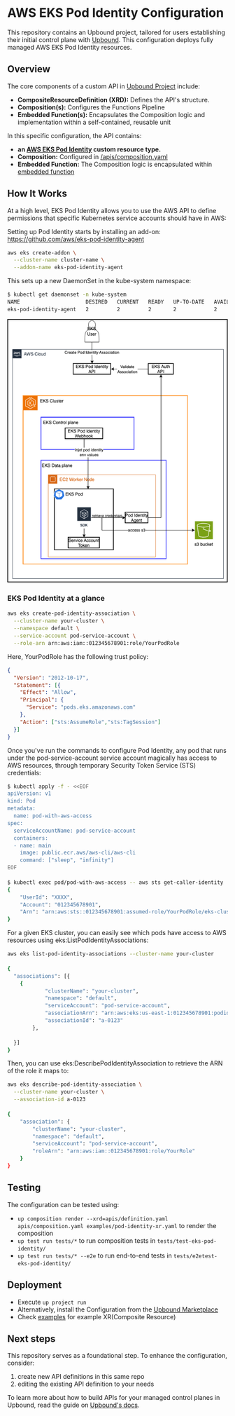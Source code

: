 # AWS EKS Pod Identity Configuration

This repository contains an Upbound project, tailored for users establishing their initial control plane with [Upbound](https://cloud.upbound.io). This configuration deploys fully managed AWS EKS Pod Identity resources.

## Overview

The core components of a custom API in [Upbound Project](https://docs.upbound.io/learn/control-plane-project/) include:

- **CompositeResourceDefinition (XRD):** Defines the API's structure.
- **Composition(s):** Configures the Functions Pipeline
- **Embedded Function(s):** Encapsulates the Composition logic and implementation within a self-contained, reusable unit

In this specific configuration, the API contains:

- **an [AWS EKS Pod Identity](/apis/definition.yaml) custom resource type.**
- **Composition:** Configured in [/apis/composition.yaml](/apis/composition.yaml)
- **Embedded Function:** The Composition logic is encapsulated within [embedded function](/functions/eks-pod-identity/main.k)

## How It Works

At a high level, EKS Pod Identity allows you to use the AWS API to define permissions that specific Kubernetes service accounts should have in AWS:

Setting up Pod Identity starts by installing an add-on:
https://github.com/aws/eks-pod-identity-agent

```bash
aws eks create-addon \
  --cluster-name cluster-name \
  --addon-name eks-pod-identity-agent
```

This sets up a new DaemonSet in the kube-system namespace:

```bash
$ kubectl get daemonset -n kube-system
NAME                     DESIRED   CURRENT   READY   UP-TO-DATE   AVAILABLE   NODE SELECTOR   AGE
eks-pod-identity-agent   2         2         2       2            2           <none>
```

![pod-identity](images/s3-access-podidentity.png)

### EKS Pod Identity at a glance

```bash
aws eks create-pod-identity-association \
  --cluster-name your-cluster \
  --namespace default \
  --service-account pod-service-account \
  --role-arn arn:aws:iam::012345678901:role/YourPodRole
```

Here, YourPodRole has the following trust policy:

```json
{
  "Version": "2012-10-17",
  "Statement": [{
    "Effect": "Allow",
    "Principal": {
      "Service": "pods.eks.amazonaws.com"
    },
    "Action": ["sts:AssumeRole","sts:TagSession"]
  }]
}
```

Once you've run the commands to configure Pod Identity, any pod that runs under the pod-service-account service account magically has access to AWS resources, through temporary Security Token Service (STS) credentials:

```bash
$ kubectl apply -f - <<EOF
apiVersion: v1
kind: Pod
metadata:
  name: pod-with-aws-access
spec:
  serviceAccountName: pod-service-account
  containers:
  - name: main
    image: public.ecr.aws/aws-cli/aws-cli
    command: ["sleep", "infinity"]
EOF

$ kubectl exec pod/pod-with-aws-access -- aws sts get-caller-identity
{
    "UserId": "XXXX",
    "Account": "012345678901",
    "Arn": "arn:aws:sts::012345678901:assumed-role/YourPodRole/eks-cluster-pod-xxx"
}
```

For a given EKS cluster, you can easily see which pods have access to AWS resources using eks:ListPodIdentityAssociations:

```bash
aws eks list-pod-identity-associations --cluster-name your-cluster

{
  "associations": [{
    {
            "clusterName": "your-cluster",
            "namespace": "default",
            "serviceAccount": "pod-service-account",
            "associationArn": "arn:aws:eks:us-east-1:012345678901:podidentityassociation/your-cluster/a-0123",
            "associationId": "a-0123"
        },

  }]
}
```

Then, you can use eks:DescribePodIdentityAssociation to retrieve the ARN of the role it maps to:

```bash
aws eks describe-pod-identity-association \
  --cluster-name your-cluster \
  --association-id a-0123

{
    "association": {
        "clusterName": "your-cluster",
        "namespace": "default",
        "serviceAccount": "pod-service-account",
        "roleArn": "arn:aws:iam::012345678901:role/YourRole"
    }
}
```

## Testing

The configuration can be tested using:

- `up composition render --xrd=apis/definition.yaml apis/composition.yaml examples/pod-identity-xr.yaml` to render the composition
- `up test run tests/*` to run composition tests in `tests/test-eks-pod-identity/`
- `up test run tests/* --e2e` to run end-to-end tests in `tests/e2etest-eks-pod-identity/`

## Deployment

- Execute `up project run`
- Alternatively, install the Configuration from the [Upbound Marketplace](https://marketplace.upbound.io/configurations/upbound/configuration-aws-eks-pod-identity)
- Check [examples](/examples/) for example XR(Composite Resource)

## Next steps

This repository serves as a foundational step. To enhance the configuration, consider:

1. create new API definitions in this same repo
2. editing the existing API definition to your needs

To learn more about how to build APIs for your managed control planes in Upbound, read the guide on [Upbound's docs](https://docs.upbound.io/).